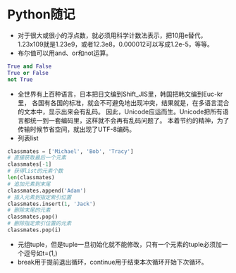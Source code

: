 # Python随记
- 对于很大或很小的浮点数，就必须用科学计数法表示，把10用e替代，1.23x109就是1.23e9，或者12.3e8，0.000012可以写成1.2e-5，等等。  
- 布尔值可以用and、or和not运算。  
```python
True and False
True or False
not True
```
- 全世界有上百种语言，日本把日文编到Shift_JIS里，韩国把韩文编到Euc-kr里，
各国有各国的标准，就会不可避免地出现冲突，结果就是，在多语言混合的文本中，显示出来会有乱码。
因此，Unicode应运而生。Unicode把所有语言都统一到一套编码里，这样就不会再有乱码问题了。 
本着节约的精神，为了传输时候节省空间，就出现了UTF-8编码。  
- 列表list  
```python
classmates = ['Michael', 'Bob', 'Tracy']
# 直接获取最后一个元素
classmates[-1]
# 获得list的元素个数
len(classmates)
# 追加元素到末尾
classmates.append('Adam')
# 插入元素到指定索引位置
classmates.insert(1, 'Jack')
# 删除末尾的元素
classmates.pop()
# 删除指定索引位置的元素
classmates.pop(i)
```
- 元组tuple，但是tuple一旦初始化就不能修改，只有一个元素的tuple必须加一个逗号如t=(1,)  
- break用于提前退出循环，continue用于结束本次循环开始下次循环。





